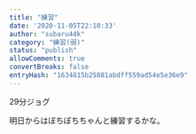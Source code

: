 ```yaml
---
title: "練習"
date: '2020-11-05T22:10:33'
author: "subaru44k"
category: "練習(弱)"
status: "publish"
allowComments: true
convertBreaks: false
entryHash: "1634815b25881abdff559ad54e5e36e9"
---
```

29分ジョグ

明日からはぼちぼちちゃんと練習するかな。
